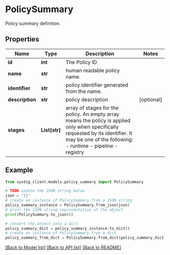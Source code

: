 # PolicySummary

Policy summary definition.

## Properties

Name | Type | Description | Notes
------------ | ------------- | ------------- | -------------
**id** | **int** | The Policy ID | 
**name** | **str** | human readable policy name. | 
**identifier** | **str** | policy identifier generated from the name. | 
**description** | **str** | policy description | [optional] 
**stages** | **List[str]** | array of stages for the policy. An empty array means the policy is applied only when specifically requested by its identifier. It may be one of the following:   - runtime   - pipeline   - registry  | 

## Example

```python
from sysdig_client.models.policy_summary import PolicySummary

# TODO update the JSON string below
json = "{}"
# create an instance of PolicySummary from a JSON string
policy_summary_instance = PolicySummary.from_json(json)
# print the JSON string representation of the object
print(PolicySummary.to_json())

# convert the object into a dict
policy_summary_dict = policy_summary_instance.to_dict()
# create an instance of PolicySummary from a dict
policy_summary_from_dict = PolicySummary.from_dict(policy_summary_dict)
```
[[Back to Model list]](../README.md#documentation-for-models) [[Back to API list]](../README.md#documentation-for-api-endpoints) [[Back to README]](../README.md)


